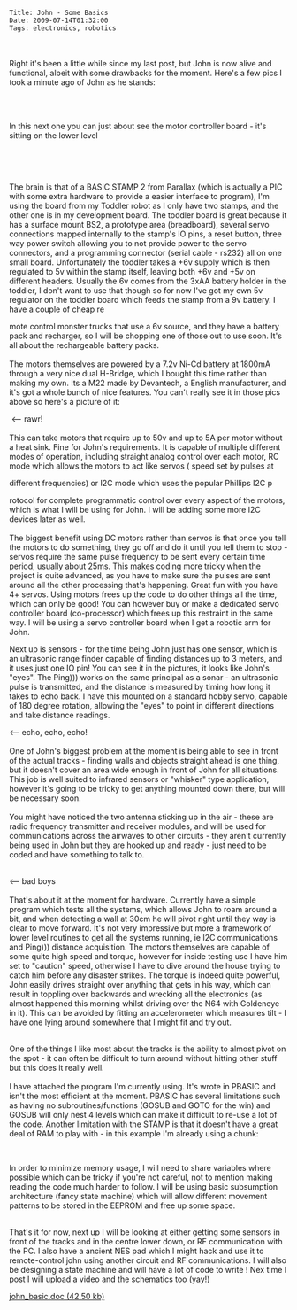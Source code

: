     Title: John - Some Basics
    Date: 2009-07-14T01:32:00
    Tags: electronics, robotics

<p><br /><br />Right it's been a little while since my last post, but John is now alive and functional, albeit with some drawbacks for the moment. Here's a few pics I took a minute ago of John as he stands:</p>
<p><img src="../../../../../img/old/john_front.jpg" alt="" /></p>
<p><br /><br />In this next one you can just about see the motor controller board - it's sitting on the lower level</p>
<p><img src="../../../../../img/old/john_back.jpg" alt="" /></p>
<p><img src="../../../../../img/old/john_front_high.jpg" alt="" />
<!-- more -->

<br /><br />The brain is that of a BASIC STAMP 2 from Parallax (which is actually a PIC with some extra hardware to provide a easier interface to program), I'm using the board from my Toddler robot as I only have two stamps, and the other one is in my development board. The toddler board is great because it has a surface mount BS2, a prototype area (breadboard), several servo connections mapped internally to the stamp's IO pins, a reset button, three way power switch allowing you to not provide power to the servo connectors, and a programming connector (serial cable - rs232) all on one small board. Unfortunately the toddler takes a +6v supply which is then regulated to 5v within the stamp itself, leaving both +6v and +5v on different headers. Usually the 6v comes from the 3xAA battery holder in the toddler, I don't want to use that though so for now I've got my own 5v regulator on the toddler board which feeds the stamp from a 9v battery. I have a couple of cheap re</p>
<p>mote control monster trucks that use a 6v source, and they have a battery pack and recharger, so I will be chopping one of those out to use soon. It's all about the rechargeable battery packs.<br /><br />The motors themselves are powered by a 7.2v Ni-Cd battery at 1800mA through a very nice dual H-Bridge, which I bought this time rather than making my own. Its a M22 made by Devantech, a English manufacturer, and it's got a whole bunch of nice features. You can't really see it in those pics above so here's a picture of it:</p>
<p><img src="../../../../../img/old/m22.jpg" alt="" /> &lt;-- rawr!<br /><br />This can take motors that require up to 50v and up to 5A per motor without a heat sink. Fine for John's requirements. It is capable of multiple different modes of operation, including straight analog control over each motor, RC mode which allows the motors to act like servos ( speed set by pulses at</p>
<p>different frequencies) or I2C mode which uses the popular Phillips I2C p</p>
<p>rotocol for complete programmatic control over every aspect of the motors, which is what I will be using for John. I will be adding some more I2C devices later as well.<br /><br />The biggest benefit using DC motors rather than servos is that once you tell the motors to do something, they go off and do it until you tell them to stop - servos require the same pulse frequency to be sent every certain time period, usually about 25ms. This makes coding more tricky when the project is quite advanced, as you have to make sure the pulses are sent around all the other processing that's happening. Great fun with you have 4+ servos. Using motors frees up the code to do other things all the time, which can only be good! You can however buy or make a dedicated servo controller board (co-processor) which frees up this restraint in the same way. I will be using a servo controller board when I get a robotic arm for John.</p>
<p>Next up is sensors - for the time being John just has one sensor, which is an ultrasonic range finder capable of finding distances up to 3 meters, and it uses just one IO pin! You can see it in the pictures, it looks like John's "eyes". The Ping))) works on the same principal as a sonar - an ultrasonic pulse is transmitted, and the distance is measured by timing how long it takes to echo back. I have this mounted on a standard hobby servo, capable of 180 degree rotation, allowing the "eyes" to point in different directions and take distance readings.</p>
<p><img src="../../../../../img/old/ping.jpg" alt="" />&lt;-- echo, echo, echo!<br /><br />One of John's biggest problem at the moment is being able to see in front of the actual tracks - finding walls and objects straight ahead is one thing, but it doesn't cover an area wide enough in front of John for all situations. This job is well suited to infrared sensors or "whisker" type application, however it's going to be tricky to get anything mounted down there, but will be necessary soon.<br /><br />You might have noticed the two antenna sticking up in the air - these are radio frequency transmitter and receiver modules, and will be used for communications across the airwaves to other circuits - they aren't currently being used in John but they are hooked up and ready - just need to be coded and have something to talk to.</p>
<p><br />&lt;-- bad boys<br /><br />That's about it at the moment for hardware. Currently have a simple program which tests all the systems, which allows John to roam around a bit, and when detecting a wall at 30cm he will pivot right until they way is clear to move forward. It's not very impressive but more a framework of lower level routines to get all the systems running, ie I2C communications and Ping))) distance acquisition. The motors themselves are capable of some quite high speed and torque, however for inside testing use I have him set to "caution" speed, otherwise I have to dive around the house trying to catch him before any disaster strikes. The torque is indeed quite powerful, John easily drives straight over anything that gets in his way, which can result in toppling over backwards and wrecking all the electronics (as almost happened this morning whilst driving over the N64 with Goldeneye in it). This can be avoided by fitting an accelerometer which measures tilt - I have one lying around somewhere that I might fit and try out.</p>
<p><br />One of the things I like most about the tracks is the ability to almost pivot on the spot - it can often be difficult to turn around without hitting other stuff but this does it really well.<br /><br />I have attached the program I'm currently using. It's wrote in PBASIC and isn't the most efficient at the moment. PBASIC has several limitations such as having no subroutines/functions (GOSUB and GOTO for the win) and GOSUB will only nest 4 levels which can make it difficult to re-use a lot of the code. Another limitation with the STAMP is that it doesn't have a great deal of RAM to play with - in this example I'm already using a chunk:</p>
<p><img src="../../../../../img/old/untitled.jpg" alt="" /></p>
<p><br />In order to minimize memory usage, I will need to share variables where possible which can be tricky if you're not careful, not to mention making reading the code much harder to follow. I will be using basic subsumption architecture (fancy state machine) which will allow different movement patterns to be stored in the EEPROM and free up some space.</p>
<p><br />That's it for now, next up I will be looking at either getting some sensors in front of the tracks and in the centre lower down, or RF communication with the PC. I also have a ancient NES pad which I might hack and use it to remote-control john using another circuit and RF communications. I will also be designing a state machine and will have a lot of code to write ! Nex time I post I will upload a video and the schematics too (yay!)</p>
<p><a href="/blogengine/file.axd?file=2009%2f7%2fjohn_basic.doc">john_basic.doc (42.50 kb)</a></p>